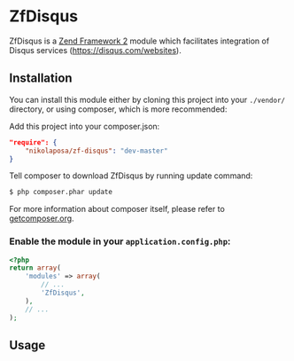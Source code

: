 # ZfDisqus

ZfDisqus is a [Zend Framework 2](http://framework.zend.com) module which facilitates integration of
Disqus services (https://disqus.com/websites).

## Installation

You can install this module either by cloning this project into your `./vendor/` directory,
or using composer, which is more recommended:

Add this project into your composer.json:

```json
"require": {
    "nikolaposa/zf-disqus": "dev-master"
}
```

Tell composer to download ZfDisqus by running update command:

```bash
$ php composer.phar update
```

For more information about composer itself, please refer to [getcomposer.org](http://getcomposer.org/).

### Enable the module in your `application.config.php`:

```php
<?php
return array(
    'modules' => array(
        // ...
        'ZfDisqus',
    ),
    // ...
);
```

## Usage



